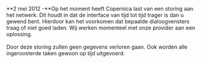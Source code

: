 **2 mei 2012 -**Op het moment heeft Copernica last van een storing aan
het netwerk. Dit houdt in dat de interface van tijd tot tijd trager is
dan u gewend bent. Hierdoor kan het voorkomen dat bepaalde
dialoogvensters traag of niet goed laden. Wij werken momenteel met onze
provider aan een oplossing.\
\
Door deze storing zullen geen gegevens verloren gaan. Ook worden alle
ingeroosterde taken gewoon op tijd uitgevoerd.
